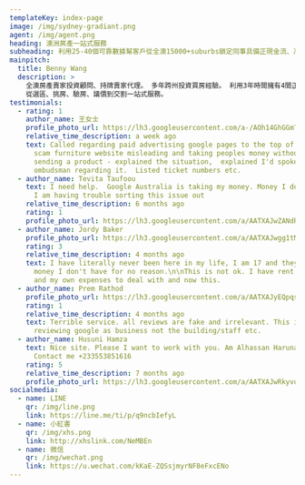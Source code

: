 ```yaml
---
templateKey: index-page
image: /img/sydney-gradiant.png
agent: /img/agent.png
heading: 澳洲房產一站式服務
subheading: 利用25-40個可靠數據幫客戶從全澳15000+suburbs鎖定同事具備正現金流、高增值區及軟裝潛力房產進行投資。
mainpitch:
  title: Benny Wang
  description: >
    全澳房產賣家投資顧問、持牌賣家代理。 多年跨州投資買房經驗。 利用3年時間擁有4間正現金流、高增值房產投資組合。 致力於成為您投資房產最有利的後盾。
    從選區、挑房、驗房、議價到交割一站式服務。
testimonials:
  - rating: 1
    author_name: 王女士
    profile_photo_url: https://lh3.googleusercontent.com/a-/AOh14GhGGmTmvtD34HiRgwHdXVJUTzVbxpsk5_JnNKM5MA=s128-c0x00000000-cc-rp-mo
    relative_time_description: a week ago
    text: Called regarding paid advertising google pages to the top of its site of a
      scam furniture website misleading and taking peoples money without ever
      sending a product - explained the situation,  explained I'd spoken to an
      ombudsman regarding it.  Listed ticket numbers etc.
  - author_name: Tevita Taufoou
    text: I need help.  Google Australia is taking my money. Money I don't have any
      I am having trouble sorting this issue out
    relative_time_description: 6 months ago
    rating: 1
    profile_photo_url: https://lh3.googleusercontent.com/a/AATXAJwZANdRSSg96QeZG--6BazG5uv_BJMIvpZGqwSz=s128-c0x00000000-cc-rp-mo
  - author_name: Jordy Baker
    profile_photo_url: https://lh3.googleusercontent.com/a/AATXAJwgg1tM4aVA4nJCMjlfJtHtFZuxF475Vb6tT74S=s128-c0x00000000-cc-rp-mo
    rating: 3
    relative_time_description: 4 months ago
    text: I have literally never been here in my life, I am 17 and they are taking
      money I don't have for no reason.\n\nThis is not ok. I have rent to pay
      and my own expenses to deal with and now this.
  - author_name: Prem Rathod
    profile_photo_url: https://lh3.googleusercontent.com/a/AATXAJyEQpqs4YvPPzMPG2dnnRTFPC4jxJfn8YXnm2gz=s128-c0x00000000-cc-rp-mo
    rating: 1
    relative_time_description: 4 months ago
    text: Terrible service. all reviews are fake and irrelevant. This is about
      reviewing google as business not the building/staff etc.
  - author_name: Husuni Hamza
    text: Nice site. Please I want to work with you. Am Alhassan Haruna, from Ghana.
      Contact me +233553851616
    rating: 5
    relative_time_description: 7 months ago
    profile_photo_url: https://lh3.googleusercontent.com/a/AATXAJwRkyvoSlgd06ahkF9XI9D39o6Zc_Oycm5EKuRg=s128-c0x00000000-cc-rp-mo
socialmedia:
  - name: LINE
    qr: /img/line.png
    link: https://line.me/ti/p/q9ncbIefyL
  - name: 小紅書
    qr: /img/xhs.png
    link: http://xhslink.com/NeMBEn
  - name: 微信
    qr: /img/wechat.png
    link: https://u.wechat.com/kKaE-ZQSsjmyrNF8eFxcENo
---
```

